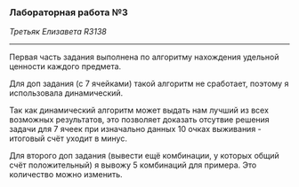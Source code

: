 ### Лабораторная работа №3 
 *Третьяк Елизавета R3138*

---
Первая часть задания выполнена по алгоритму нахождения удельной ценности каждого предмета.

Для доп задания (с 7 ячейками) такой алгоритм не сработает, поэтому я использовала динамический.

Так как динамический алгоритм может выдать нам лучший из всех возможных результатов, 
    это позволяет доказать отсутвие решения задачи для 7 ячеек при изначально данных 10 очках 
        выживания - итоговый счёт уходит в минус.

Для второго доп задания (вывести ещё комбинации, у которых общий счёт положительный) я вывожу 
5 комбинаций для примера. Это количество можно изменить.
